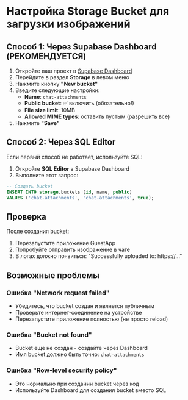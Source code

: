 # Настройка Storage Bucket для загрузки изображений

## Способ 1: Через Supabase Dashboard (РЕКОМЕНДУЕТСЯ)

1. Откройте ваш проект в [Supabase Dashboard](https://app.supabase.com)
2. Перейдите в раздел **Storage** в левом меню
3. Нажмите кнопку **"New bucket"**
4. Введите следующие настройки:
   - **Name**: `chat-attachments`
   - **Public bucket**: ✅ включить (обязательно!)
   - **File size limit**: 10MB
   - **Allowed MIME types**: оставить пустым (разрешить все)
5. Нажмите **"Save"**

## Способ 2: Через SQL Editor

Если первый способ не работает, используйте SQL:

1. Откройте **SQL Editor** в Supabase Dashboard
2. Выполните этот запрос:

```sql
-- Создать bucket
INSERT INTO storage.buckets (id, name, public)
VALUES ('chat-attachments', 'chat-attachments', true);
```

## Проверка

После создания bucket:
1. Перезапустите приложение GuestApp
2. Попробуйте отправить изображение в чате
3. В логах должно появиться: "Successfully uploaded to: https://..."

## Возможные проблемы

### Ошибка "Network request failed"
- Убедитесь, что bucket создан и является публичным
- Проверьте интернет-соединение на устройстве
- Перезапустите приложение полностью (не просто reload)

### Ошибка "Bucket not found"
- Bucket еще не создан - создайте через Dashboard
- Имя bucket должно быть точно: `chat-attachments`

### Ошибка "Row-level security policy"
- Это нормально при создании bucket через код
- Используйте Dashboard для создания bucket вместо SQL